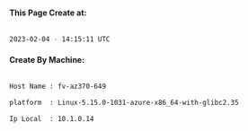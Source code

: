 
   
#### This Page Create at:

```bash

2023-02-04 - 14:15:11 UTC

```

#### Create By Machine:

```bash

Host Name : fv-az370-649

platform  : Linux-5.15.0-1031-azure-x86_64-with-glibc2.35

Ip Local  : 10.1.0.14

```


